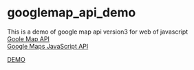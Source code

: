 # googlemap_api_demo

This is a demo of google map api version3 for web of javascript  
[Goole Map API](https://developers.google.com/maps/)  
[Google Maps JavaScript API](https://developers.google.com/maps/documentation/javascript/)


[DEMO](http://www.sottar.net/demo-googlemap-api/)
